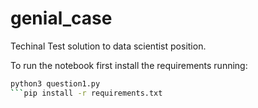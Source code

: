 # genial_case
Techinal Test solution to data scientist position.

To run the notebook first install the requirements running:
```bash
python3 question1.py
```pip install -r requirements.txt
